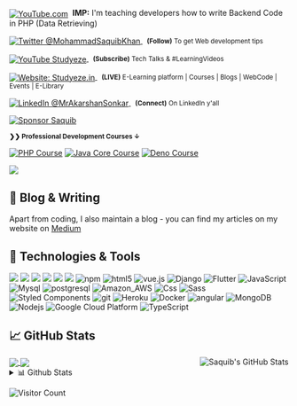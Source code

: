 <head>
<script async src="https://pagead2.googlesyndication.com/pagead/js/adsbygoogle.js?client=ca-pub-4171089907988376"
     crossorigin="anonymous"></script>
</head>

<div align="left">
<p><a href="https://www.youtube.com/watch?v=VX3LdDVv88g"><img alt="YouTube.com" align="center" src="https://img.shields.io/badge/LEARN-FETCHING%20DATA%20FROM%20SQL%20PHP%20-gray.svg?colorA=596577&colorB=6A788D&style=for-the-badge" /></a>&nbsp; <strong>IMP:</strong> I'm teaching developers how to write Backend Code in PHP (Data Retrieving)
</p></div>

<div align="left">
	<p>
		<a href="https://twitter.com/Mohamma13288237">
			<img alt="Twitter @MohammadSaquibKhan" align="center" src="https://img.shields.io/badge/-@MohammadSaquibKhan-gray.svg?colorA=04258E&colorB=04258E&style=for-the-badge" />
		</a>&nbsp;
		<small>
			<strong>(Follow)</strong> To get Web development tips
		</small>
	</p>
	<p>
		<a href="https://www.youtube.com/channel/UCBB7QkP5Sdn4Z1SJfXsmpeg">
			<img alt="YouTube Studyeze" align="center" src="https://img.shields.io/badge/YOUTUBE-gray.svg?colorA=E74C3C&colorB=E74C3C&style=for-the-badge" />
		</a>&nbsp;
		<small>
			<strong>(Subscribe)</strong> Tech Talks & #LearningVideos
		</small>
	</p>
	<p>
		<a href="https://Studyeze.in/">
			<img alt="Website: Studyeze.in" align="center" src="https://img.shields.io/badge/-STUDYEZE-gray.svg?colorA=727CF5&colorB=727CF5&style=for-the-badge" />
		</a>&nbsp;
		<small>
			<strong>(LIVE)</strong> E-Learning platform | Courses | Blogs | WebCode | Events | E-Library
		</small>
	</p>
	<p>
		<a href="https://www.linkedin.com/in/akarshan-sonkar-a101301a1/">
			<img alt="LinkedIn @MrAkarshanSonkar" align="center" 
src="https://img.shields.io/badge/LINKEDIN-gray.svg?colorA=6A788D&colorB=6A788D&style=for-the-badge" />
		</a>&nbsp;
		<small>
			<strong>(Connect)</strong> On LinkedIn y'all
		</small>
	</p>
</div>

[![Sponsor Saquib](https://studyeze.in/gitlab/saquibkhan.png)][s]

<small><strong>❯❯ Professional Development Courses ↓</strong></small>

[![PHP Course](https://img.shields.io/badge/LEARN-PHP%20Backend%20Code%20%E2%86%92-gray.svg?colorA=61c265&colorB=4CAF50&style=for-the-badge)][n] [![Java Core Course](https://img.shields.io/badge/LEARN-JAVA%20(Core)%20Code%20Power%20User%20%E2%86%92-gray.svg?colorA=655BE1&colorB=4F44D6&style=for-the-badge)][v] [![Deno Course](https://img.shields.io/badge/WORKING-WebCode%20(free)%20%E2%86%92-gray.svg?colorA=6B999F&colorB=6A788D&style=for-the-badge)][d]

![](https://github.com/geekysaquib)

[s]: https://github.com/geekysaquib
[n]: https://www.youtube.com/watch?v=vKxj1ZVu8LQ
[v]: https://www.youtube.com/watch?v=4924a_nCjwk
[d]: https://www.youtube.com/watch?v=9oNvB9guHuo
[g]: https://github.com/geekysaquib


## 🎉 Blog & Writing

Apart from coding, I also maintain a blog - you can find my articles on my website  on [Medium](https://medium.com/@saquib28)

## 🔧 Technologies & Tools
![](https://img.shields.io/badge/php-PHP-green?style=flat&logo=php&logoColor=white&color=2bbc8a)
![](https://img.shields.io/badge/Code-Python-informational?style=flat&logo=python&logoColor=white&color=2bbc8a)
![](https://img.shields.io/badge/Code-JavaScript-informational?style=flat&logo=javascript&logoColor=white&color=2bbc8a)
![](https://img.shields.io/badge/Code-Vue-informational?style=flat&logo=vue.js&logoColor=white&color=2bbc8a)
![](https://img.shields.io/badge/Tools-Docker-informational?style=flat&logo=docker&logoColor=white&color=2bbc8a)
![](https://img.shields.io/badge/Node%20JS-Node%20Js-green?style=flat&logo=nodejs&logoColor=white&color=2bbc8a)
 <img alt="npm" src="https://img.shields.io/badge/-NPM-CB3837?style=flat-square&logo=npm&logoColor=white" />
  <img alt="html5" src="https://img.shields.io/badge/-HTML5-E34F26?style=flat-square&logo=html5&logoColor=white" />
  <img src="https://img.shields.io/static/v1?label=Vue.js&amp;message=v2.6&amp;color=4FC08D&amp;style=flat-square&amp;logo=vue.js&amp;logoColor=ffffff" alt="vue.js">
  <img alt="Django" src="https://img.shields.io/badge/Django-092E20?style=flat-square&logo=django&logoColor=white" />
  <img alt="Flutter" src="https://img.shields.io/badge/Flutter-02569B?style=flat-square&logo=flutter&logoColor=white" />
  <img alt="JavaScript" src="https://img.shields.io/badge/JavaScript-323330?style=flat-square&logo=javascript&logoColor=F7DF1E" />
  <img alt="Mysql" src="https://img.shields.io/badge/MySQL-00000F?style=flat-square&logo=mysql&logoColor=white" />
  <img alt="postgresql" src="https://img.shields.io/badge/PostgreSQL-316192?style=flat-square&logo=postgresql&logoColor=white" />
  <img alt="Amazon_AWS" src="https://img.shields.io/badge/Amazon_AWS-232F3E?style=flat-square&logo=amazon-aws&logoColor=white" />
  <img alt="Css" src="https://img.shields.io/badge/CSS-239120?&style=flat-square&logo=css3&logoColor=white" />
  <img alt="Sass" src="https://img.shields.io/badge/-Sass-CC6699?style=flat-square&logo=sass&logoColor=white" />
  <img alt="Styled Components" src="https://img.shields.io/badge/-Styled_Components-db7092?style=flat-square&logo=styled-components&logoColor=white" />
  <img alt="git" src="https://img.shields.io/badge/-Git-F05032?style=flat-square&logo=git&logoColor=white" />
  <img alt="Heroku" src="https://img.shields.io/badge/-Heroku-430098?style=flat-square&logo=heroku&logoColor=white" />
  <img alt="Docker" src="https://img.shields.io/badge/-Docker-46a2f1?style=flat-square&logo=docker&logoColor=white" />
  <img alt="angular" src="https://img.shields.io/badge/-Angular-DD0031?style=flat-square&logo=angular&logoColor=white" />
  <img alt="MongoDB" src="https://img.shields.io/badge/-MongoDB-13aa52?style=flat-square&logo=mongodb&logoColor=white" />
  <img alt="Nodejs" src="https://img.shields.io/badge/-Nodejs-43853d?style=flat-square&logo=Node.js&logoColor=white" />
  <img alt="Google Cloud Platform" src="https://img.shields.io/badge/-Google_Cloud_Platform-1a73e8?style=flat-square&logo=google-cloud&logoColor=white" />
  <img alt="TypeScript" src="https://img.shields.io/badge/-TypeScript-007ACC?style=flat-square&logo=typescript&logoColor=white" />



## &#x1f4c8; GitHub Stats

<a href="https://github.com/geekysaquib">
  <img align="center" src="https://github-readme-stats.vercel.app/api/top-langs/?username=geekysaquib&hide=css,html,tex&title_color=ffffff&text_color=c9cacc&icon_color=2bbc8a&bg_color=1d1f21" />
</a>
<a href="https://github.com/geekysaquib">
  <img align="right" src="https://github-readme-stats.vercel.app/api?username=geekysaquib&show_icons=true&line_height=27&count_private=true&title_color=ffffff&text_color=c9cacc&icon_color=2bbc8a&bg_color=1d1f21" alt="Saquib's GitHub Stats" />
</a>

<a href="https://github.com/geekysaquib/Kahoot-NodeJS">
  <img align="center" src="https://github-readme-stats.vercel.app/api/pin/?username=geekysaquib&repo=Kahoot-NodeJS&title_color=ffffff&text_color=c9cacc&icon_color=2bbc8a&bg_color=1d1f21" />
</a>


   

<!-- links to social media icons -->

<!-- icons with padding -->


[2.1]: http://i.imgur.com/0o48UoR.png (github icon with padding)

<!-- icons without padding -->


[2.2]: http://i.imgur.com/9I6NRUm.png (github icon without padding)
[3.2]: https://raw.githubusercontent.com/MartinHeinz/MartinHeinz/master/linkedin-3-16.png (LinkedIn icon without padding)


<!-- links to your social media accounts -->


[2]: https://github.com/akarshansonkar
[3]: https://www.linkedin.com/in/akarshan-sonkar-a101301a1/


 <details>
<summary>📊 Github Stats</summary>

<p align="center"> <img src="https://github-readme-stats.vercel.app/api?username=geekysaquib&show_icons=true&theme=gotham" alt="Mohammad Saquib Khan | Stats" />

</details>


 ![Visitor Count](https://profile-counter.glitch.me/{geekysaquib}/count.svg)


<!-- Resources -->
<!-- Icons: https://simpleicons.org/ -->
<!-- Emojis: https://emojipedia.org/emoji/ -->
<!-- HTML Emojis: https://www.fileformat.info/index.htm -->
<!-- Shields: https://shields.io/ -->

